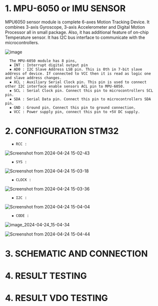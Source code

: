 # 1. MPU-6050 or IMU SENSOR

MPU6050 sensor module is complete 6-axes Motion Tracking Device. It combines 3-axis Gyroscope, 3-axis Accelerometer and Digital Motion Processor all in small package. Also, it has additional feature of on-chip Temperature sensor. It has I2C bus interface to communicate with the microcontrollers.

![image](https://github.com/TepmarotdanielZ/IMU6050_KalmanFilter_STM32/assets/139426571/cd024bdb-8e32-4bfc-879e-aca1a2164fe8)

      The MPU-6050 module has 8 pins,
      ▪ INT : Interrupt digital output pin
      ▪ AD0 : I2C Slave Address LSB pin. This is 0th in 7-bit slave address of device. If connected to VCC then it is read as logic one and slave address changes.
      ▪ XCL : Auxiliary Serial Clock pin. This pin is used to connect other I2C interface enable sensors ACL pin to MPU-6050.
      ▪ SCL : Serial Clock pin. Connect this pin to microcontrollers SCL pin.
      ▪ SDA : Serial Data pin. Connect this pin to microcontrollers SDA pin.
      ▪ GND : Ground pin. Connect this pin to ground connection.
      ▪ VCC : Power supply pin, connect this pin to +5V DC supply.

# 2. CONFIGURATION STM32

       ▪ RCC :

![Screenshot from 2024-04-24 15-02-43](https://github.com/TepmarotdanielZ/IMU6050_KalmanFilter_STM32/assets/139426571/3e82bb2b-8a5b-40ef-a3ee-b3809fa4697c)

       ▪ SYS :

![Screenshot from 2024-04-24 15-03-18](https://github.com/TepmarotdanielZ/IMU6050_KalmanFilter_STM32/assets/139426571/39cb064a-408b-47c2-8c98-1c5397652b93)

       ▪ CLOCK :

![Screenshot from 2024-04-24 15-03-36](https://github.com/TepmarotdanielZ/IMU6050_KalmanFilter_STM32/assets/139426571/475caf2f-848d-49fb-b682-f73aafac7c68)

       ▪ I2C :

![Screenshot from 2024-04-24 15-04-04](https://github.com/TepmarotdanielZ/IMU6050_KalmanFilter_STM32/assets/139426571/6a4bb307-b523-4b3a-af9e-440588936f9d)

       ▪ CODE :

![image_2024-04-24_15-04-34](https://github.com/TepmarotdanielZ/IMU6050_KalmanFilter_STM32/assets/139426571/f3fdabcb-d7c7-4336-8096-94088ebb97ce)

![Screenshot from 2024-04-24 15-04-44](https://github.com/TepmarotdanielZ/IMU6050_KalmanFilter_STM32/assets/139426571/a2a552f4-7176-4d39-ad02-7a8765b4be55)


# 3. SCHEMATIC AND CONNECTION

# 4. RESULT TESTING 

# 4. RESULT VDO TESTING 

